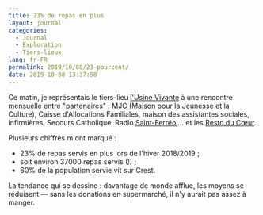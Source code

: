 ```yaml
---
title: 23% de repas en plus
layout: journal
categories:
  - Journal
  - Exploration
  - Tiers-lieux
lang: fr-FR
permalink: 2019/10/08/23-pourcent/
date: 2019-10-08 13:37:58
---
```


Ce matin, je représentais le tiers-lieu [l'Usine Vivante](https://www.usinevivante.org) à une rencontre mensuelle entre "partenaires" : MJC (Maison pour la Jeunesse et la Culture), Caisse d'Allocations Familiales, maison des assistantes sociales, infirmières, Secours Catholique, Radio [Saint-Ferréol](/2019/09/27/saint-ferreol/)… et les [Resto du Cœur](http://rhone.restosducoeur.org/).

Plusieurs chiffres m'ont marqué :

- 23% de repas servis en plus lors de l'hiver 2018/2019 ;
- soit environ 37000 repas servis (!) ;
- 60% de la population servie vit sur Crest.

La tendance qui se dessine : davantage de monde afflue, les moyens se réduisent — sans les donations en supermarché, il n'y aurait pas assez à manger.
